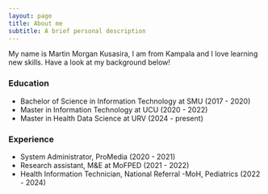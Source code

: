 ```yaml
---
layout: page
title: About me
subtitle: A brief personal description
---
```


My name is Martin Morgan Kusasira, I am from Kampala and I love learning new skills. Have a look at my background below!

### Education

- Bachelor of Science in Information Technology at SMU (2017 - 2020)
- Master in Information Technology at UCU (2020 - 2022)
- Master in Health Data Science at URV (2024 - present)

### Experience
- System Administrator, ProMedia (2020 - 2021)
- Research assistant, M&E at MoFPED (2021 - 2022)
- Health Information Technician, National Referral -MoH, Pediatrics  (2022 - 2024)
